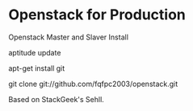 Openstack for Production
========================

Openstack Master and Slaver Install

aptitude update

apt-get install git

git clone git://github.com/fqfpc2003/openstack.git


Based on StackGeek's Sehll.
